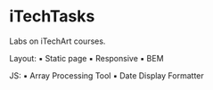# iTechTasks
Labs on iTechArt courses.

Layout:
▪️ Static page
▪️ Responsive
▪️ BEM

JS:
▪️ Array Processing Tool
▪️ Date Display Formatter
